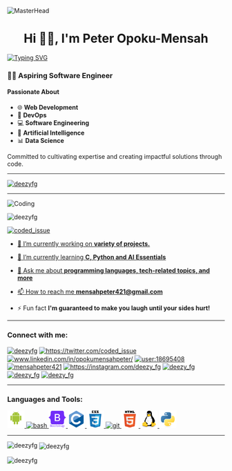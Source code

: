 ![MasterHead](https://firebasestorage.googleapis.com/v0/b/flexi-coding.appspot.com/o/dempgi7-520f8d5f-63d4-4453-8822-dbc149ae27f8.gif?alt=media&token=91c0c7b2-93c3-4029-b011-1a8703c5730d)
<h1 align="center">Hi 👋😊, I'm Peter Opoku-Mensah</h1>

[![Typing SVG](https://readme-typing-svg.herokuapp.com?font=Roboto&size=35&pause=1000&random=false&width=500&lines=Software+Engineer;Junior+AI+Enthusiast;Student)](https://git.io/typing-svg)

### 👨‍💻 **Aspiring Software Engineer**

#### Passionate About
- 🌐 **Web Development**
- 🚀 **DevOps**
- 💻 **Software Engineering**
- 🤖 **Artificial Intelligence**
- 📊 **Data Science**

Committed to cultivating expertise and creating impactful solutions through code.

---

<p align="left"> <a href="https://github.com/ryo-ma/github-profile-trophy"><img src="https://github-profile-trophy.vercel.app/?username=deezyfg" alt="deezyfg" /></a> </p>

---

<img aling="right" alt="Coding" width="400" src="https://user-images.githubusercontent.com/74038190/229223263-cf2e4b07-2615-4f87-9c38-e37600f8381a.gif">

<p align="left"> <img src="https://komarev.com/ghpvc/?username=deezyfg&label=Profile%20views&color=0e75b6&style=flat" alt="deezyfg" /> </p>

<p align="left"> <a href="https://twitter.com/coded_issue" target="blank"><img src="https://img.shields.io/twitter/follow/coded_issue?logo=twitter&style=for-the-badge" alt="coded_issue"  </p>

- 🔭 I’m currently working on  **variety of projects.**

- 🌱 I’m currently learning **C, Python and AI Essentials**

- 💬 Ask me about **programming languages, tech-related topics, and more**

- 📫 How to reach me **mensahpeter421@gmail.com**

- ⚡ Fun fact **I'm guaranteed to make you laugh until your sides hurt!**

---

<h3 align="left">Connect with me:</h3>
<p align="left">
<a href="https://dev.to/deezyfg" target="blank"><img align="center" src="https://raw.githubusercontent.com/rahuldkjain/github-profile-readme-generator/master/src/images/icons/Social/devto.svg" alt="deezyfg" height="30" width="40" /></a>
<a href="https://twitter.com/https://twitter.com/coded_issue" target="blank"><img align="center" src="https://raw.githubusercontent.com/rahuldkjain/github-profile-readme-generator/master/src/images/icons/Social/twitter.svg" alt="https://twitter.com/coded_issue" height="30" width="40" /></a>
<a href="https://linkedin.com/in/www.linkedin.com/in/opokumensahpeter/" target="blank"><img align="center" src="https://raw.githubusercontent.com/rahuldkjain/github-profile-readme-generator/master/src/images/icons/Social/linked-in-alt.svg" alt="www.linkedin.com/in/opokumensahpeter/" height="30" width="40" /></a>
<a href="https://stackoverflow.com/users/user:18695408" target="blank"><img align="center" src="https://raw.githubusercontent.com/rahuldkjain/github-profile-readme-generator/master/src/images/icons/Social/stack-overflow.svg" alt="user:18695408" height="30" width="40" /></a>
<a href="https://fb.com/mensahpeter421" target="blank"><img align="center" src="https://raw.githubusercontent.com/rahuldkjain/github-profile-readme-generator/master/src/images/icons/Social/facebook.svg" alt="mensahpeter421" height="30" width="40" /></a>
<a href="https://instagram.com/https://instagram.com/deezy_fg" target="blank"><img align="center" src="https://raw.githubusercontent.com/rahuldkjain/github-profile-readme-generator/master/src/images/icons/Social/instagram.svg" alt="https://instagram.com/deezy_fg" height="30" width="40" /></a>
<a href="https://www.hackerrank.com/deezy_fg" target="blank"><img align="center" src="https://raw.githubusercontent.com/rahuldkjain/github-profile-readme-generator/master/src/images/icons/Social/hackerrank.svg" alt="deezy_fg" height="30" width="40" /></a>
<a href="https://www.leetcode.com/deezy_fg" target="blank"><img align="center" src="https://raw.githubusercontent.com/rahuldkjain/github-profile-readme-generator/master/src/images/icons/Social/leet-code.svg" alt="deezy_fg" height="30" width="40" /></a>
<a href="https://discord.gg/deezy_fg" target="blank"><img align="center" src="https://raw.githubusercontent.com/rahuldkjain/github-profile-readme-generator/master/src/images/icons/Social/discord.svg" alt="deezy_fg" height="30" width="40" /></a>
</p>

---

<h3 align="left">Languages and Tools:</h3>
<p align="left"> <a href="https://developer.android.com" target="_blank" rel="noreferrer"> <img src="https://raw.githubusercontent.com/devicons/devicon/master/icons/android/android-original-wordmark.svg" alt="android" width="40" height="40"/> </a> <a href="https://www.gnu.org/software/bash/" target="_blank" rel="noreferrer"> <img src="https://www.vectorlogo.zone/logos/gnu_bash/gnu_bash-icon.svg" alt="bash" width="40" height="40"/> </a> <a href="https://getbootstrap.com" target="_blank" rel="noreferrer"> <img src="https://raw.githubusercontent.com/devicons/devicon/master/icons/bootstrap/bootstrap-plain-wordmark.svg" alt="bootstrap" width="40" height="40"/> </a> <a href="https://www.cprogramming.com/" target="_blank" rel="noreferrer"> <img src="https://raw.githubusercontent.com/devicons/devicon/master/icons/c/c-original.svg" alt="c" width="40" height="40"/> </a> <a href="https://www.w3schools.com/css/" target="_blank" rel="noreferrer"> <img src="https://raw.githubusercontent.com/devicons/devicon/master/icons/css3/css3-original-wordmark.svg" alt="css3" width="40" height="40"/> </a> <a href="https://git-scm.com/" target="_blank" rel="noreferrer"> <img src="https://www.vectorlogo.zone/logos/git-scm/git-scm-icon.svg" alt="git" width="40" height="40"/> </a> <a href="https://www.w3.org/html/" target="_blank" rel="noreferrer"> <img src="https://raw.githubusercontent.com/devicons/devicon/master/icons/html5/html5-original-wordmark.svg" alt="html5" width="40" height="40"/> </a> <a href="https://www.linux.org/" target="_blank" rel="noreferrer"> <img src="https://raw.githubusercontent.com/devicons/devicon/master/icons/linux/linux-original.svg" alt="linux" width="40" height="40"/> </a> <a href="https://www.python.org" target="_blank" rel="noreferrer"> <img src="https://raw.githubusercontent.com/devicons/devicon/master/icons/python/python-original.svg" alt="python" width="40" height="40"/> </a> </p>

---

<p><img align="left" src="https://github-readme-stats.vercel.app/api/top-langs?username=deezyfg&show_icons=true&locale=en&layout=compact&theme=tokyonight" alt="deezyfg" /></p>

<p>&nbsp;<img align="center" src="https://github-readme-stats.vercel.app/api?username=deezyfg&show_icons=true&locale=en&theme=tokyonight" alt="deezyfg" /></p>

<p><img align="center" src="https://github-readme-streak-stats.herokuapp.com/?user=deezyfg&&theme=tokyonight" alt="deezyfg" /></p>
